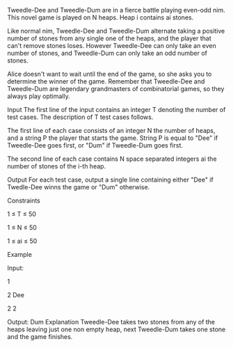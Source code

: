 Tweedle-Dee and Tweedle-Dum are in a fierce battle playing even-odd nim. This novel game is played on N heaps. Heap i contains ai stones.

Like normal nim, Tweedle-Dee and Tweedle-Dum alternate taking a positive number of stones from any single one of the heaps, and the player that can't remove stones loses. However Tweedle-Dee can only take an even number of stones, and Tweedle-Dum can only take an odd number of stones.

Alice doesn't want to wait until the end of the game, so she asks you to determine the winner of the game. Remember that Tweedle-Dee and Tweedle-Dum are legendary grandmasters of combinatorial games, so they always play optimally.

Input
The first line of the input contains an integer T denoting the number of test cases. The description of T test cases follows.

The first line of each case consists of an integer N the number of heaps, and a string P the player that starts the game. String P is equal to "Dee" if Tweedle-Dee goes first, or "Dum" if Tweedle-Dum goes first.

The second line of each case contains N space separated integers ai the number of stones of the i-th heap.

Output
For each test case, output a single line containing either "Dee" if Twedle-Dee winns the game or "Dum" otherwise.

Constraints


1 ≤ T ≤ 50

1 ≤ N ≤ 50

1 ≤ ai ≤ 50

Example

Input:

1

2 Dee

2 2

Output:
Dum
Explanation
Tweedle-Dee takes two stones from any of the heaps leaving just one non empty heap, next Tweedle-Dum takes one stone and the game finishes.
